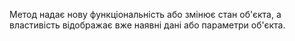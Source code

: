 Метод надає нову функціональність або змінює стан об'єкта, а властивість відображає вже наявні дані або параметри об'єкта.